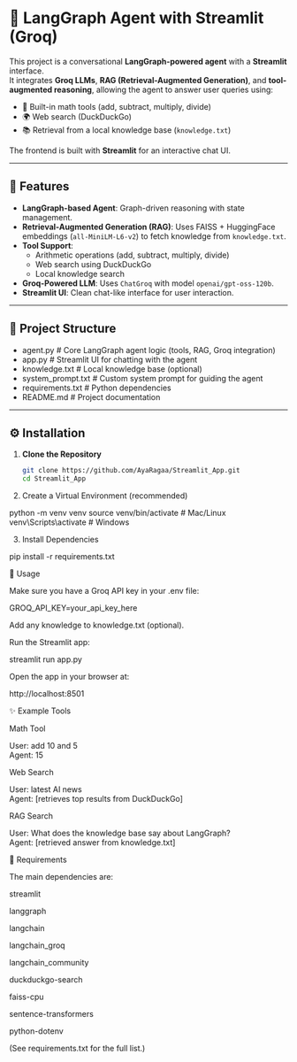 # 🤖 LangGraph Agent with Streamlit (Groq)

This project is a conversational **LangGraph-powered agent** with a **Streamlit** interface.  
It integrates **Groq LLMs**, **RAG (Retrieval-Augmented Generation)**, and **tool-augmented reasoning**, allowing the agent to answer user queries using:

- 🔢 Built-in math tools (add, subtract, multiply, divide)
- 🌍 Web search (DuckDuckGo)
- 📚 Retrieval from a local knowledge base (`knowledge.txt`)

The frontend is built with **Streamlit** for an interactive chat UI.

---

## 🚀 Features
- **LangGraph-based Agent**: Graph-driven reasoning with state management.
- **Retrieval-Augmented Generation (RAG)**: Uses FAISS + HuggingFace embeddings (`all-MiniLM-L6-v2`) to fetch knowledge from `knowledge.txt`.
- **Tool Support**:
  - Arithmetic operations (add, subtract, multiply, divide)
  - Web search using DuckDuckGo
  - Local knowledge search
- **Groq-Powered LLM**: Uses `ChatGroq` with model `openai/gpt-oss-120b`.
- **Streamlit UI**: Clean chat-like interface for user interaction.

---

## 📂 Project Structure
- agent.py # Core LangGraph agent logic (tools, RAG, Groq integration)
- app.py # Streamlit UI for chatting with the agent
- knowledge.txt # Local knowledge base (optional)
- system_prompt.txt # Custom system prompt for guiding the agent
- requirements.txt # Python dependencies
- README.md # Project documentation


---

## ⚙️ Installation

1. **Clone the Repository**
   ```bash
   git clone https://github.com/AyaRagaa/Streamlit_App.git
   cd Streamlit_App


2. Create a Virtual Environment (recommended)

python -m venv venv
source venv/bin/activate   # Mac/Linux
venv\Scripts\activate      # Windows


3. Install Dependencies

pip install -r requirements.txt

🏃 Usage

Make sure you have a Groq API key in your .env file:

GROQ_API_KEY=your_api_key_here


Add any knowledge to knowledge.txt (optional).

Run the Streamlit app:

streamlit run app.py


Open the app in your browser at:

http://localhost:8501

✨ Example Tools

Math Tool

User: add 10 and 5  
Agent: 15


Web Search

User: latest AI news  
Agent: [retrieves top results from DuckDuckGo]


RAG Search

User: What does the knowledge base say about LangGraph?  
Agent: [retrieved answer from knowledge.txt]

📜 Requirements

The main dependencies are:

streamlit

langgraph

langchain

langchain_groq

langchain_community

duckduckgo-search

faiss-cpu

sentence-transformers

python-dotenv

(See requirements.txt for the full list.)
